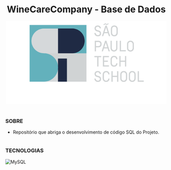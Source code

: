 <h1 align="center">WineCareCompany - Base de Dados</h1>

<p align="center">
  <img src="sptech2.png" width="500">
</p>

#
### SOBRE

- Repositório que abriga o desenvolvimento de código SQL do Projeto.

#
### TECNOLOGIAS

![MySQL](https://img.shields.io/badge/mysql-0D1117?style=for-the-badge&logo=mysql&labelColor=0D1117)&nbsp;
